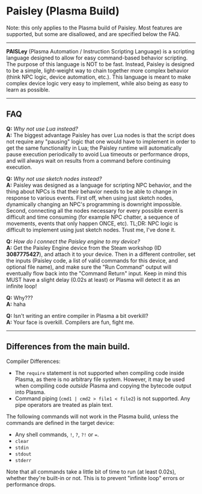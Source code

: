 # Paisley (Plasma Build)

Note: this only applies to the Plasma build of Paisley. Most features are supported, but some are disallowed, and are specified below the FAQ.

---

**PAISLey** (Plasma Automation / Instruction Scripting Language) is a scripting language designed to allow for easy command-based behavior scripting.
The purpose of this language is NOT to be fast. Instead, Paisley is designed to be a simple, light-weight way to chain together more complex behavior (think NPC logic, device automation, etc.).
This language is meant to make complex device logic very easy to implement, while also being as easy to learn as possible.

---

## FAQ
**Q:** *Why not use Lua instead?*<br>
**A:** The biggest advantage Paisley has over Lua nodes is that the script does not require any "pausing" logic that one would have to implement in order to get the same functionality in Lua; the Paisley runtime will automatically pause execution periodically to avoid Lua timeouts or performance drops, and will always wait on results from a command before continuing execution.

**Q:** *Why not use sketch nodes instead?*<br>
**A:** Paisley was designed as a language for scripting NPC behavior, and the thing about NPCs is that their behavior needs to be able to change in response to various events. First off, when using just sketch nodes, dynamically changing an NPC's programming is downright impossible. Second, connecting all the nodes necessary for every possible event is difficult and time consuming (for example NPC chatter, a sequence of movements, events that only happen ONCE, etc). TL;DR: NPC logic is difficult to implement using just sketch nodes. Trust me, I've done it.

**Q:** *How do I connect the Paisley engine to my device?*<br>
**A:** Get the Paisley Engine device from the Steam workshop (ID **3087775427**), and attach it to your device. Then in a different controller, set the inputs (Paisley code, a list of valid commands for this device, and optional file name), and make sure the "Run Command" output will eventually flow back into the "Command Return" input. Keep in mind this MUST have a slight delay (0.02s at least) or Plasma will detect it as an infinite loop!

**Q:** Why???<br>
**A:** haha

**Q:** Isn't writing an entire compiler in Plasma a bit overkill?<br>
**A:** Your face is overkill. Compilers are fun, fight me.

---

## Differences from the main build.

Compiler Differences:
- The `require` statement is not supported when compiling code inside Plasma, as there is no arbitrary file system. However, it may be used when compiling code *outside* Plasma and copying the bytecode output into Plasma.
- Command piping (`cmd1 | cmd2 > file1 < file2`) is not supported. Any pipe operators are treated as plain text.

The following commands will not work in the Plasma build, unless the commands are defined in the target device:
- Any shell commands, `!`, `?`, `?!` or `=`.
- `clear`
- `stdin`
- `stdout`
- `stderr`

Note that all commands take a little bit of time to run (at least 0.02s), whether they're built-in or not. This is to prevent "infinite loop" errors or performance drops.
